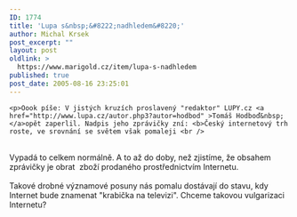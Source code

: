 ```yaml
---
ID: 1774
title: 'Lupa s&nbsp;&#8222;nadhledem&#8220;'
author: Michal Krsek
post_excerpt: ""
layout: post
oldlink: >
  https://www.marigold.cz/item/lupa-s-nadhledem
published: true
post_date: 2005-08-16 23:25:01
---
```

	<p>Oook píše: V jistých kruzích proslavený "redaktor" LUPY.cz <a href="http://www.lupa.cz/autor.php3?autor=hodbod" >Tomáš Hodboď&nbsp;</a>opět zaperlil. Nadpis jeho zprávičky zní: <b>Český internetový trh roste, ve srovnání se světem však pomaleji <br />
<br />
</b>Vypadá to celkem normálně. A to až do doby, než zjistíme, že
obsahem zprávičky je obrat&nbsp; zboží prodaného prostřednictvím
Internetu. <br />
<br />
Takové drobné významové posuny nás pomalu dostávají do stavu, kdy
Internet bude znamenat "krabička na televizi". Chceme takovou
vulgarizaci Internetu?</p>